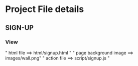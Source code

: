 # Project File details
 
## SIGN-UP 
### View 
" html file ==> html/signup.html "
" page background image ==> images/wall.png"
" action file ==>  script/signup.js "